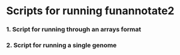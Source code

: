 # Scripts for running funannotate2

### 1. Script for running through an arrays format

### 2. Script for running a single genome
